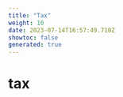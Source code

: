 ```yaml
---
title: "Tax"
weight: 10
date: 2023-07-14T16:57:49.710Z
showtoc: false
generated: true
---
```

<!-- This file was generated from the Vendure source. Do not modify. Instead, re-run the "docs:build" script -->


# tax